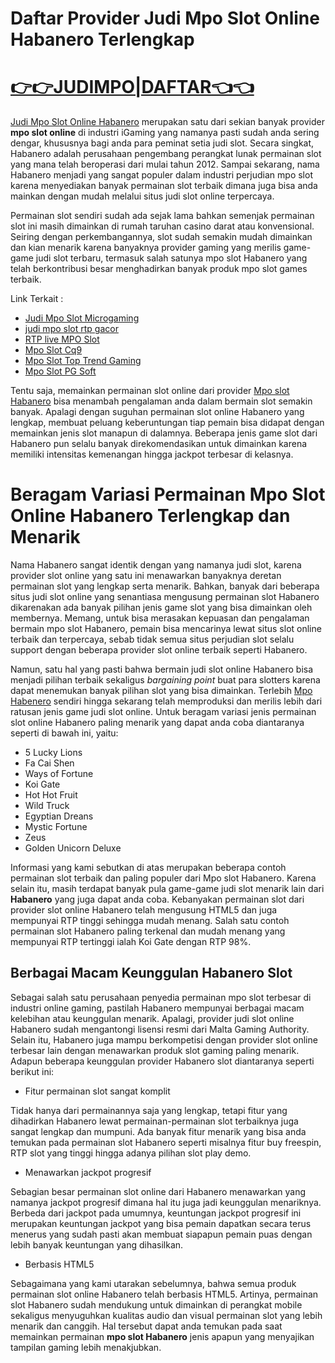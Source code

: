 **Daftar Provider Judi Mpo Slot Online Habanero Terlengkap**
============================================================

[👉👉JUDIMPO|DAFTAR👈👈](https://rebrand.ly/judimpo88 "JudiMPO - Slot Gacor")
=============================================================================================


[Judi Mpo Slot Online Habanero](https://atom.io/themes/mpo-slot-online-habanero) merupakan satu dari sekian banyak provider **mpo slot online** di industri iGaming yang namanya pasti sudah anda sering dengar, khususnya bagi anda para peminat setia judi slot. Secara singkat, Habanero adalah perusahaan pengembang perangkat lunak permainan slot yang mana telah beroperasi dari mulai tahun 2012. Sampai sekarang, nama Habanero menjadi yang sangat populer dalam industri perjudian mpo slot karena menyediakan banyak permainan slot terbaik dimana juga bisa anda mainkan dengan mudah melalui situs judi slot online terpercaya.

Permainan slot sendiri sudah ada sejak lama bahkan semenjak permainan slot ini masih dimainkan di rumah taruhan casino darat atau konvensional. Seiring dengan perkembangannya, slot sudah semakin mudah dimainkan dan kian menarik karena banyaknya provider gaming yang merilis game-game judi slot terbaru, termasuk salah satunya mpo slot Habanero yang telah berkontribusi besar menghadirkan banyak produk mpo slot games terbaik.

Link Terkait :

*   [Judi Mpo Slot Microgaming](https://atom.io/themes/judi-mpo-slot-microgaming)
*   [judi mpo slot rtp gacor](https://atom.io/themes/judi-mpo-slot-gacor-rtp-tertinggi)
*   [RTP live MPO Slot](https://atom.io/themes/bocoran-rtp-live-mpo-slot-gacor-pragmatic)
*   [Mpo Slot Cq9](https://atom.io/themes/mpo-slot-online-cq9-gaming)
*   [Mpo Slot Top Trend Gaming](https://atom.io/themes/mpo-slot-online-top-trend-gaming)
*   [Mpo Slot PG Soft](https://atom.io/themes/mpo-slot-pg-soft-terpercaya)

Tentu saja, memainkan permainan slot online dari provider [Mpo slot Habanero](https://atom.io/themes/mpo-slot-online-habanero) bisa menambah pengalaman anda dalam bermain slot semakin banyak. Apalagi dengan suguhan permainan slot online Habanero yang lengkap, membuat peluang keberuntungan tiap pemain bisa didapat dengan memainkan jenis slot manapun di dalamnya. Beberapa jenis game slot dari Habanero pun selalu banyak direkomendasikan untuk dimainkan karena memiliki intensitas kemenangan hingga jackpot terbesar di kelasnya.

Beragam Variasi Permainan Mpo Slot Online Habanero Terlengkap dan Menarik
=========================================================================

Nama Habanero sangat identik dengan yang namanya judi slot, karena provider slot online yang satu ini menawarkan banyaknya deretan permainan slot yang lengkap serta menarik. Bahkan, banyak dari beberapa situs judi slot online yang senantiasa mengusung permainan slot Habanero dikarenakan ada banyak pilihan jenis game slot yang bisa dimainkan oleh membernya. Memang, untuk bisa merasakan kepuasan dan pengalaman bermain mpo slot Habanero, pemain bisa mencarinya lewat situs slot online terbaik dan terpercaya, sebab tidak semua situs perjudian slot selalu support dengan beberapa provider slot online terbaik seperti Habanero.

Namun, satu hal yang pasti bahwa bermain judi slot online Habanero bisa menjadi pilihan terbaik sekaligus _bargaining point_ buat para slotters karena dapat menemukan banyak pilihan slot yang bisa dimainkan. Terlebih [Mpo Habenero](https://atom.io/themes/mpo-slot-online-habanero) sendiri hingga sekarang telah memproduksi dan merilis lebih dari ratusan jenis game judi slot online. Untuk beragam variasi jenis permainan slot online Habanero paling menarik yang dapat anda coba diantaranya seperti di bawah ini, yaitu:

*   5 Lucky Lions
*   Fa Cai Shen
*   Ways of Fortune
*   Koi Gate
*   Hot Hot Fruit
*   Wild Truck
*   Egyptian Dreans
*   Mystic Fortune
*   Zeus
*   Golden Unicorn Deluxe

Informasi yang kami sebutkan di atas merupakan beberapa contoh permainan slot terbaik dan paling populer dari Mpo slot Habanero. Karena selain itu, masih terdapat banyak pula game-game judi slot menarik lain dari **Habanero** yang juga dapat anda coba. Kebanyakan permainan slot dari provider slot online Habanero telah mengusung HTML5 dan juga mempunyai RTP tinggi sehingga mudah menang. Salah satu contoh permainan slot Habanero paling terkenal dan mudah menang yang mempunyai RTP tertinggi ialah Koi Gate dengan RTP 98%.

Berbagai Macam Keunggulan Habanero Slot
---------------------------------------

Sebagai salah satu perusahaan penyedia permainan mpo slot terbesar di industri online gaming, pastilah Habanero mempunyai berbagai macam kelebihan atau keunggulan menarik. Apalagi, provider judi slot online Habanero sudah mengantongi lisensi resmi dari Malta Gaming Authority. Selain itu, Habanero juga mampu berkompetisi dengan provider slot online terbesar lain dengan menawarkan produk slot gaming paling menarik. Adapun beberapa keunggulan provider Habanero slot diantaranya seperti berikut ini:

*   Fitur permainan slot sangat komplit

Tidak hanya dari permainannya saja yang lengkap, tetapi fitur yang dihadirkan Habanero lewat permainan-permainan slot terbaiknya juga sangat lengkap dan mumpuni. Ada banyak fitur menarik yang bisa anda temukan pada permainan slot Habanero seperti misalnya fitur buy freespin, RTP slot yang tinggi hingga adanya pilihan slot play demo.

*   Menawarkan jackpot progresif

Sebagian besar permainan slot online dari Habanero menawarkan yang namanya jackpot progresif dimana hal itu juga jadi keunggulan menariknya. Berbeda dari jackpot pada umumnya, keuntungan jackpot progresif ini merupakan keuntungan jackpot yang bisa pemain dapatkan secara terus menerus yang sudah pasti akan membuat siapapun pemain puas dengan lebih banyak keuntungan yang dihasilkan.

*   Berbasis HTML5

Sebagaimana yang kami utarakan sebelumnya, bahwa semua produk permainan slot online Habanero telah berbasis HTML5. Artinya, permainan slot Habanero sudah mendukung untuk dimainkan di perangkat mobile sekaligus menyuguhkan kualitas audio dan visual permainan slot yang lebih menarik dan canggih. Hal tersebut dapat anda temukan pada saat memainkan permainan **mpo slot Habanero** jenis apapun yang menyajikan tampilan gaming lebih menakjubkan.